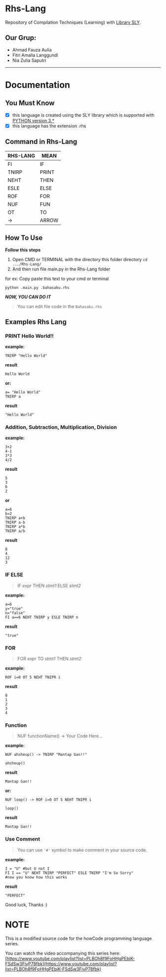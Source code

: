# Rhs-Lang
Repository of Compilation Techniques (Learning) with [Library SLY](https://sly.readthedocs.io/en/latest/sly.html).

## Our Grup:
- Ahmad Fauza Aulia
- Fitri Amalia Langgundi
- Nia Zulia Saputri

---

# Documentation

## You Must Know

- [x] this language is created using the SLY library which is supported with [PYTHON version 3.*](https://www.python.org/ "Python")
- [x] this language has the extension .rhs

## Command in Rhs-Lang

| RHS-LANG |  MEAN  |
| -------- |  ----  |
| FI       |  IF    |
| TNIRP    |  PRINT |
| NEHT     |  THEN  |
| ESLE     |  ELSE  |
| ROF      |  FOR   |
| NUF      |  FUN   |
| OT       |  TO    |
| ->       |  ARROW |


## How To Use 

**Follow this steps**
1. Open CMD or TERMINAL with the directory this folder directory `cd .../Rhs-Lang/`
2. And then run file main.py in the Rhs-Lang folder

for ex:
Copy paste this text to your cmd or terminal
```
python .main.py .bahasaku.rhs
```

**_NOW, YOU CAN DO IT_**

> You can edit file code in the `Bahasaku.rhs`

## Examples Rhs Lang

### PRINT Hello World!!

**example:**
```
TNIRP "Hello World" 
```

**result**
```
Hello World
```

**or:**
```
a= "Hello World"
TNIRP a 
```

**result**
```
"Hello World"
```

### Addition, Subtraction, Multiplication, Division


**example:**
```
3+2
4-1
3*3
4/2
```

**result**
```
5
3
6
2
```

**or**
```
a=6
b=2
TNIRP a+b
TNIRP a-b
TNIRP a*b
TNIRP a/b
```

**result**
```
8
4
12
3
```

### IF ELSE 

> IF _expr_ THEN _stmt1_ ELSE _stmt2_

**example:**
```
a=6
y="true"
n="false"
FI a==6 NEHT TNIRP y ESLE TNIRP n
```

**result**
```
"true"
```

### FOR

> FOR _expr_ TO _stmt1_ THEN _stmt2_

**example:**
```
ROF i=0 OT 5 NEHT TNIPR i
```

**result**
```
0
1
2
3
4
```

### Function

> NUF functionName() -> Your Code Here...

**example:**
```
NUF ahsheup() -> TNIRP "Mantap Gan!!"

ahsheup()
```

**result**
```
Mantap Gan!!
```

**or:**
```
NUF loop() -> ROF i=0 OT 5 NEHT TNIPR i

loop()
```

**result**
```
Mantap Gan!!
```

### Use Comment

> You can use `'#'` symbol to make comment in your source code.

**example:**
```
I = "U" #but U not I
FI I == "U" NEHT TNIRP "PERFECT" ESLE TNIRP "I'm So Sorry"
#now you know how this works
```

**result**
```
"PERFECT"
```

Good luck, Thanks :)

# NOTE
This is a modified source code for the howCode programming language series.

You can watch the video accompanying this series here: [https://www.youtube.com/playlist?list=PLBOh8f9FoHHgPEbiK-FSdSw3FiyP78fbk](https://www.youtube.com/playlist?list=PLBOh8f9FoHHgPEbiK-FSdSw3FiyP78fbk)